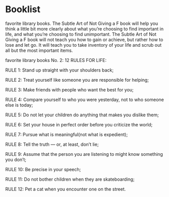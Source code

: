 # Booklist
favorite library books.
The Subtle Art of Not Giving a F book will help you think a little bit more clearly about what you’re choosing to find important in life, and what you’re choosing to find unimportant.
The Subtle Art of Not Giving a F book will not teach you how to gain or achieve, but rather how to lose and let go.
It will teach you to take inventory of your life and scrub out all but the most important items.

favorite library books No. 2: 12 RULES FOR LIFE:

RULE 1: Stand up straight with your shoulders back;

RULE 2: Treat yourself like someone you are responsible for helping;

RULE 3: Make friends with people who want the best for you;

RULE 4: Compare yourself to who you were yesterday, not to who someone else is today;

RULE 5: Do not let your children do anything that makes you dislike them;

RULE 6: Set your house in perfect order before you criticize the world;

RULE 7: Pursue what is meaningful(not what is expedient);

RULE 8: Tell the truth — or, at least, don’t lie;

RULE 9: Assume that the person you are listening to might know something you don’t;

RULE 10: Be precise in your speech;

RULE 11: Do not bother children when they are skateboarding;

RULE 12: Pet a cat when you encounter one on the street.

